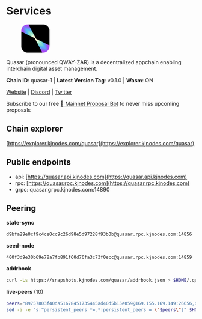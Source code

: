 # Services

<figure><img src="https://raw.githubusercontent.com/kj89/cosmos-images/main/logos/quasar.png" alt=""><figcaption></figcaption></figure>

Quasar (pronounced QWAY-ZAR) is a decentralized  appchain enabling interchain digital asset management.

**Chain ID**: quasar-1 | **Latest Version Tag**: v0.1.0 | **Wasm**: ON

[Website](https://www.quasar.fi) | [Discord](https://discord.gg/quasarfi) | [Twitter](https://twitter.com/QuasarFi)



Subscribe to our free [🤖 Mainnet Proposal Bot](https://t.me/kjnodes_proposal_bot) to never miss upcoming proposals


## Chain explorer
[https://explorer.kjnodes.com/quasar](https://explorer.kjnodes.com/quasar)

## Public endpoints

* api: [https://quasar.api.kjnodes.com](https://quasar.api.kjnodes.com)
* rpc: [https://quasar.rpc.kjnodes.com](https://quasar.rpc.kjnodes.com)
* grpc: quasar.grpc.kjnodes.com:14890

## Peering

**state-sync**

```text
d9bfa29e0cf9c4ce0cc9c26d98e5d97228f93b0b@quasar.rpc.kjnodes.com:14856
```

**seed-node**

```text
400f3d9e30b69e78a7fb891f60d76fa3c73f0ecc@quasar.rpc.kjnodes.com:14859
```

**addrbook**
```bash
curl -Ls https://snapshots.kjnodes.com/quasar/addrbook.json > $HOME/.quasarnode/config/addrbook.json
```

**live-peers** (10)
```bash
peers="89757803f40da51678451735445ad40d5b15e059@169.155.169.149:26656,d2247f7b919f0781c90ee61958d7044665a22d38@169.155.169.84:26656,8688b59432d98b6ded8bed01c3c29d4892ae6e4f@38.146.3.149:18256,ff8bfc8a197e279810ccb21acdd987dfd6d3eb54@81.0.248.60:18256,2b01cb4d5c2108b20788aad68e11149899f170f4@99.80.59.242:26656,471518432477e31ea348af246c0b54095d41352c@134.65.195.144:26656,d9bfa29e0cf9c4ce0cc9c26d98e5d97228f93b0b@65.109.88.38:14856,0f7eca0da978e4304bb81fa1b9d9a1c87c57f45d@38.146.3.147:18256,fd0bd2366d5941580042cfc6444b9aea12363764@5.78.95.218:26656,1369d544be2680e031b57f30a8d18cbe8b17a8ef@54.38.73.121:26656"
sed -i -e "s|^persistent_peers *=.*|persistent_peers = \"$peers\"|" $HOME/.quasarnode/config/config.toml
```
